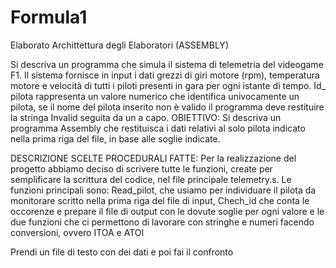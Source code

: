 # Formula1
Elaborato Archittettura degli Elaboratori (ASSEMBLY)

Si descriva un programma che simula il sistema di telemetria del videogame F1.
Il sistema fornisce in input i dati grezzi di giri motore (rpm), temperatura motore e velocità
di tutti i piloti presenti in gara per ogni istante di tempo.
Id_ pilota rappresenta un valore numerico che
identifica univocamente un pilota, se il nome del
pilota inserito non è valido il programma deve
restituire la stringa Invalid seguita da un a capo.
OBIETTIVO:
Si descriva un programma Assembly che restituisca i dati relativi al solo pilota indicato
nella prima riga del file, in base alle soglie indicate.

DESCRIZIONE SCELTE PROCEDURALI FATTE:
Per la realizzazione del progetto abbiamo deciso di scrivere tutte le funzioni,
create per semplificare la scrittura del codice, nel file principale telemetry.s.
Le funzioni principali sono: Read_pilot, che usiamo per individuare il pilota da
monitorare scritto nella prima riga del file di input, Chech_id che conta le
occorenze e prepare il file di output con le dovute soglie per ogni valore e le due
funzioni che ci permettono di lavorare con stringhe e numeri facendo conversioni,
ovvero ITOA e ATOI



Prendi un file di testo con dei dati e poi fai il confronto
